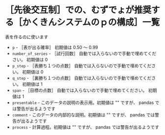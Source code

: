 # ［先後交互制］での、むずでょが推奨する［かくきんシステムのｐの構成］一覧

表を作るのに使います

* `p` - ［表が出る確率］ 初期値は 0.50 ～ 0.99
* `number_of_series` - ［試行回数］ 自動では入らないので手動で埋めてください。 初期値は 0
* `p_step` - ［表勝ち１つの点数］ 自動では入らないので手動で埋めてください。 初期値は 0
* `q_step` - ［裏勝ち１つの点数］ 自動では入らないので手動で埋めてください。 初期値は 1
* `span` - ［目標の点数］ 自動では入らないので手動で埋めてください。 初期値は 1
* `presentable` - このデータの説明の表示用。初期値は "" ですが、 pandas では警告が出るようです
* `comment` - このデータの内部的な説明。初期値は "" ですが、 pandas では警告が出るようです
* `process` - 計算過程。初期値は "" ですが、 pandas では警告が出るようです
